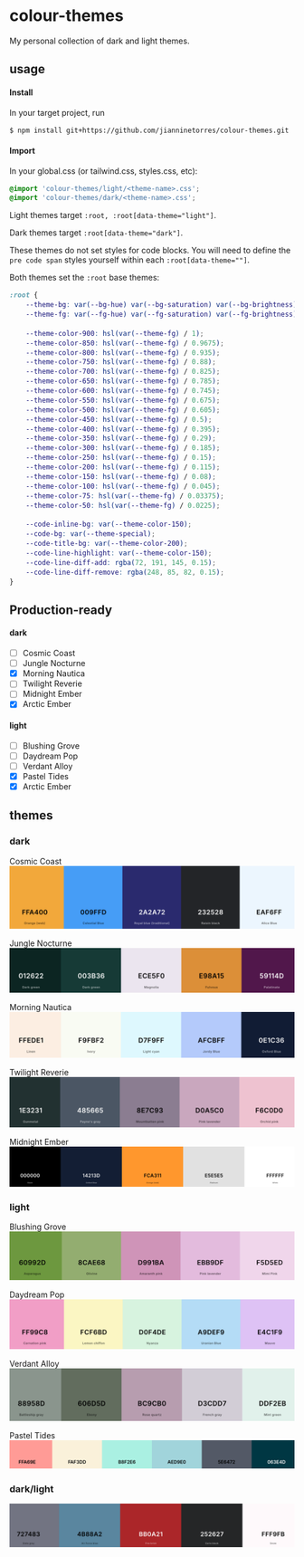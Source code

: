 # colour-themes
My personal collection of dark and light themes.

## usage
#### Install

In your target project, run

```bash
$ npm install git+https://github.com/jianninetorres/colour-themes.git
```

#### Import
In your global.css (or tailwind.css, styles.css, etc):

```css
@import 'colour-themes/light/<theme-name>.css';
@import 'colour-themes/dark/<theme-name>.css';
```

Light themes target `:root,
:root[data-theme="light"]`.

Dark themes target `:root[data-theme="dark"]`.

These themes do not set styles for code blocks. You will need to define the `pre code span` styles yourself within each `:root[data-theme=""]`.

Both themes set the `:root` base themes:

```css
:root {
    --theme-bg: var(--bg-hue) var(--bg-saturation) var(--bg-brightness);
    --theme-fg: var(--fg-hue) var(--fg-saturation) var(--fg-brightness);

    --theme-color-900: hsl(var(--theme-fg) / 1);
    --theme-color-850: hsl(var(--theme-fg) / 0.9675);
    --theme-color-800: hsl(var(--theme-fg) / 0.935);
    --theme-color-750: hsl(var(--theme-fg) / 0.88);
    --theme-color-700: hsl(var(--theme-fg) / 0.825);
    --theme-color-650: hsl(var(--theme-fg) / 0.785);
    --theme-color-600: hsl(var(--theme-fg) / 0.745);
    --theme-color-550: hsl(var(--theme-fg) / 0.675);
    --theme-color-500: hsl(var(--theme-fg) / 0.605);
    --theme-color-450: hsl(var(--theme-fg) / 0.5);
    --theme-color-400: hsl(var(--theme-fg) / 0.395);
    --theme-color-350: hsl(var(--theme-fg) / 0.29);
    --theme-color-300: hsl(var(--theme-fg) / 0.185);
    --theme-color-250: hsl(var(--theme-fg) / 0.15);
    --theme-color-200: hsl(var(--theme-fg) / 0.115);
    --theme-color-150: hsl(var(--theme-fg) / 0.08);
    --theme-color-100: hsl(var(--theme-fg) / 0.045);
    --theme-color-75: hsl(var(--theme-fg) / 0.03375);
    --theme-color-50: hsl(var(--theme-fg) / 0.0225);

    --code-inline-bg: var(--theme-color-150);
    --code-bg: var(--theme-special);
    --code-title-bg: var(--theme-color-200);
    --code-line-highlight: var(--theme-color-150);
    --code-line-diff-add: rgba(72, 191, 145, 0.15);
    --code-line-diff-remove: rgba(248, 85, 82, 0.15);
}
```

## Production-ready
#### dark
- [ ] Cosmic Coast
- [ ] Jungle Nocturne
- [x] Morning Nautica
- [ ] Twilight Reverie
- [ ] Midnight Ember
- [x] Arctic Ember

#### light
- [ ] Blushing Grove
- [ ] Daydream Pop
- [ ] Verdant Alloy
- [x] Pastel Tides
- [x] Arctic Ember
 
## themes
### dark

Cosmic Coast
![Cosmic coast colour theme](images/dark/cosmic-coast.png)

Jungle Nocturne
![Jungle Nocturne colour theme](images/dark/jungle-nocturne.png)

Morning Nautica
![Morning Nautica colour theme](images/dark/morning-nautica.png)

Twilight Reverie
![Twilight Reverie colour theme](images/dark/twilight-reverie.png)

Midnight Ember
![Midnight Ember colour theme](images/dark/midnight-ember.png)

### light

Blushing Grove
![Blushing Grove colour theme](images/light/blushing-grove.png)

Daydream Pop
![Twilight Reverie colour theme](images/light/daydream-pop.png)

Verdant Alloy
![Twilight Reverie colour theme](images/light/verdant-alloy.png)

Pastel Tides
![Twilight Reverie colour theme](images/light/pastel-tides.png)

### dark/light
![Arctic Ember](images/dark/arctic-ember.png)
